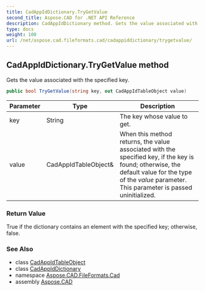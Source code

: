 ```yaml
---
title: CadAppIdDictionary.TryGetValue
second_title: Aspose.CAD for .NET API Reference
description: CadAppIdDictionary method. Gets the value associated with the specified key
type: docs
weight: 100
url: /net/aspose.cad.fileformats.cad/cadappiddictionary/trygetvalue/
---
```

## CadAppIdDictionary.TryGetValue method

Gets the value associated with the specified key.

```csharp
public bool TryGetValue(string key, out CadAppIdTableObject value)
```

| Parameter | Type | Description |
| --- | --- | --- |
| key | String | The key whose value to get. |
| value | CadAppIdTableObject& | When this method returns, the value associated with the specified key, if the key is found; otherwise, the default value for the type of the *value* parameter. This parameter is passed uninitialized. |

### Return Value

True if the dictionary contains an element with the specified key; otherwise, false.

### See Also

* class [CadAppIdTableObject](../../../aspose.cad.fileformats.cad.cadtables/cadappidtableobject/)
* class [CadAppIdDictionary](../)
* namespace [Aspose.CAD.FileFormats.Cad](../../../aspose.cad.fileformats.cad/)
* assembly [Aspose.CAD](../../../)


